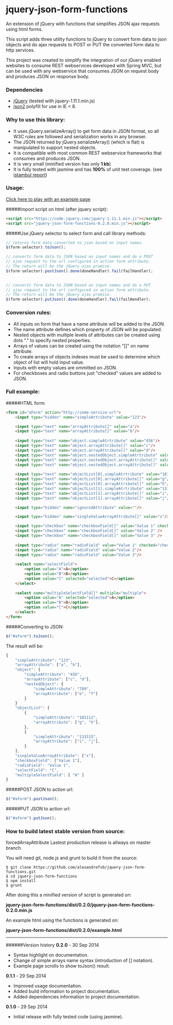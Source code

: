jquery-json-form-functions
==========================

An extension of jQuery with functions that simplifies JSON ajax requests using html forms.

This script adds three utility functions to jQuery to convert form data to json objects and do ajax requests to POST or PUT the converted form data to http services.

This project was created to simplify the integration of our jQuery enabled websites to consume REST webservices developed with Spring MVC, but can be used with any webservice that consumes JSON on request body and produces JSON on response body.  

### Dependencies

- [jQuery](http://jquery.com/) (tested with jquery-1.11.1.min.js)
- [json2](https://github.com/douglascrockford/JSON-js) polyfill for use in IE < 8.

### Why to use this library:
- It uses jQuery.serializeArray() to get form data in JSON format, so all W3C rules are followed and serialization works in any browser.
- The JSON returned by jQuery.serializeArray() (which is flat) is manipulated to support nested objects.
- It is compatible with most common REST webservice frameworks that consumes and produces JSON.
- It is very small (minified version has only **1 kb**)
- It is fully tested with jasmine and has **100%** of unit test coverage. (see [istambul report](http://alexandrefvb.github.io/jquery-json-form-functions/0.2.0/report/index.html))
  
### Usage:

[Click here to play with an example page](http://alexandrefvb.github.io/jquery-json-form-functions/0.2.0/example.html)

#####Import script on html (after jquery script):
```html
<script src="https://code.jquery.com/jquery-1.11.1.min.js"></script>
<script src="jquery-json-form-functions-0.2.0.min.js"></script>
```

#####Use jQuery selector to select form and call library methods:
```javascript
// returns form data converted to json based on input names.
$(form-selector).toJson(); 

// converts form data to JSON based on input names and do a POST  
// ajax request to the url configured in action form attribute. 
// The return will be the jQuery ajax promise.
$(form-selector).postJson().done(doneHandler).fail(failHandler);
 

// converts form data to JSON based on input names and do a PUT  
// ajax request to the url configured in action form attribute. 
// The return will be the jQuery ajax promise.
$(form-selector).putJson().done(doneHandler).fail(failHandler);
```
  
### Conversion rules:

  - All inputs on form that have a name attribute will be added to the JSON.
  - The name attribute defines which property of JSON will be populated.
  - Nested objects with multiple levels of attributes can be created using dots "." to specify nested properties.
  - Arrays of values can be created using the notation "[]" on name attribute.
  - To create arrays of objects indexes must be used to determine which object of list will hold input value.
  - Inputs with empty values are ommitted on JSON.
  - For checkboxes and radio buttons just "checked" values are added to JSON.
    

### Full example:

#####HTML form:

```html
<form id="aForm" action="http://some-service-url">   
	<input type="hidden" name="simpleAttribute" value="123"/>

	<input type="text" name="arrayAttribute[]" value="a"/>
	<input type="text" name="arrayAttribute[]" value="b"/>
  
	<input type="text" name="object.simpleAtrtribute" value="456"/>
	<input type="text" name="object.arrayAttribute[]" value="c"/>
	<input type="text" name="object.arrayAttribute[]" value="d"/>
	<input type="text" name="object.nestedObject.simpleAtrtribute" value="789"/>  
	<input type="text" name="object.nestedObject.arrayAttribute[]" value="e"/>
	<input type="text" name="object.nestedObject.arrayAttribute[]" value="f"/>
      
	<input type="text" name="objectList[0].simpleAtrtribute" value="101112"/>
    <input type="text" name="objectList[0].arrayAttribute[]" value="g"/>
    <input type="text" name="objectList[0].arrayAttribute[]" value="h"/>
	<input type="text" name="objectList[1].simpleAtrtribute" value="131515"/>
    <input type="text" name="objectList[1].arrayAttribute[]" value="i"/>
	<input type="text" name="objectList[1].arrayAttribute[]" value="j"/>

    <input type="hidden" name="ignoredAttribute" value=""/>

    <input type="hidden" name="singleValueArrayAttribute[]" value="x"/>

    <input type="checkbox" name="checkboxField[]" value="Value 1" checked="checked"/> 
    <input type="checkbox" name="checkboxField[]" value="Value 2" /> 
    <input type="checkbox" name="checkboxField[]" value="Value 3" />
    
    <input type="radio" name="radioField" value="Value 1" checked="checked"/>
    <input type="radio" name="radioField" value="Value 2"/>
    <input type="radio" name="radioField" value="Value 3"/> 
    
    <select name="selectField">
        <option value="A">A</option>
        <option value="B">B</option>
        <option value="C" selected="selected">C</option>
    </select>
    
    <select name="multipleSelectField[]" multiple="multiple">
        <option value="A" selected="selected">A</option>
        <option value="B">B</option>
        <option value="C">C</option>
    </select>        
</form>
```

#####Converting to JSON:
    
```javascript
$("#aform").toJson(); 
```
  
The result will be:
```javascript
{ 
	"simpleAttribute": "123",
	"arrayAttribute": ["a", "b"],
	"object": {
		"simpleAttribute": "456",
		"arrayAttribute": ["c", "d"],
		"nestedObject": {
			"simpleAttribute": "789",
			"arrayAttribute": ["e", "f"]
		} 
	}
	"objectList": [
		{
			"simpleAttribute": "101112",
			"arrayAttribute": ["g", "h"],
		},  
		{
			"simpleAttribute": "131515",
			"arrayAttribute": ["i", "j"],
		}  
	],
	"singleValueArrayAttribute": ["x"],
	"checkboxField": ["Value 1"],
	"radioField": "Value 1",
    "selectField": "C",
    "multipleSelectField": [ "A" ]   		
}
```
  
#####POST JSON to action url:
   
```javascript
$("#aform").postJson();
```
   
#####PUT JSON to action url:

```javascript
$("#aform").putJson();
```

### How to build latest stable version from source:
forcedArrayAttribute
Lastest production release is allways on master branch.

You will need git, node.js and grunt to build it from the source:

	$ git clone https://github.com/alexandrefvb/jquery-json-form-functions.git
	$ cd jquery-json-form-functions
	$ npm install
	$ grunt

After doing this a minified version of script is generated on: 

**jquery-json-form-functions/dist/0.2.0/jquery-json-form-functions-0.2.0.min.js**

An example html using the functions is generated on:

**jquery-json-form-functions/dist/0.2.0/example.html**


----
######Version history
**0.2.0** - 30 Sep 2014
 
 - Syntax highlight on documentation.
 - Change of simple arrays name syntax (introduction of [] notation).
 - Example page scrolls to show toJson() result.
 
**0.1.1** - 29 Sep 2014 

- Improved usage documentation.
- Added build information to project documentation.
- Added dependencies information to project documentation.
 
**0.1.0** - 29 Sep 2014 

- Initial release with fully tested code (using jasmine). 


